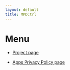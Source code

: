 ```yaml
---
layout: default
title: MPDCtrl
---
```


# Menu
  
* [Project page](https://github.com/torumyax/MPDCtrl)  

* [Apps Privacy Policy page](https://github.com/torumyax/MPDCtrl/app-privacy-policy/)  
